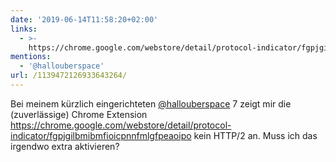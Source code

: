 ```yaml
---
date: '2019-06-14T11:58:20+02:00'
links:
  - >-
    https://chrome.google.com/webstore/detail/protocol-indicator/fgpjgilbmibmfioicpnnfmlgfpeaoipo
mentions:
  - '@hallouberspace'
url: /1139472126933643264/
---
```

Bei meinem kürzlich eingerichteten [@hallouberspace](https://twitter.com/@hallouberspace) 7 zeigt mir die (zuverlässige) Chrome Extension https://chrome.google.com/webstore/detail/protocol-indicator/fgpjgilbmibmfioicpnnfmlgfpeaoipo kein HTTP/2 an. Muss ich das irgendwo extra aktivieren?
